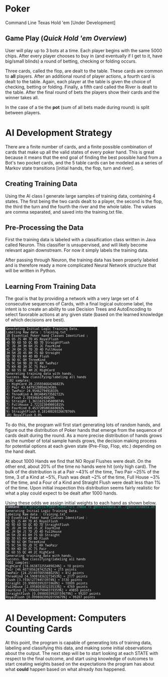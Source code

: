 # Poker
Command Line Texas Hold 'em  [Under Development]

## Game Play (*Quick Hold 'em Overview*)
User will play up to 3 bots at a time. Each player begins with the same 5000
chips. After every player chooses to buy in (and eventually if I get to it,
have big/small blinds) a round of betting, checking or folding occurs. 

Three cards, called the flop, are dealt to the table. These cards are common
to **all** players. After an additional round of player actions, a fourth 
card is dealt to the table. Again, each player at the table is given the choice
of checking, betting or folding. Finally, a fifth card called the River is 
dealt to the table. After the final round of bets the players show their cards
and the winner takes all. 

In the case of a tie the **pot** (sum of all bets made during round) is split
between players. 


# AI Development Strategy 
There are a finite number of cards, and a finite possible combination of cards
that make up all the valid states of every poker hand. This is great because
it means that the end goal of finding the best possible hand from a Bot's two
pocket cards, and the 5 table cards can be modeled as a series of Markov state
transitions [initial hands, the flop, turn and river].  

## Creating Training Data 
Using the AI class I generate large samples of training data, containing 4 states.
The first being the two cards dealt to a player, the second is the flop, the third 
the turn and the fourth the river and the whole table. The values are comma separated,
and saved into the training.txt file. 

## Pre-Processing the Data
First the training data is labeled with a classification class written in Java 
called Neuron. This classifier is unsupervised, and will likely become relevant
again downstream. For now it simply labels the training data. 

After passing through Neuron, the training data has been properly labeled and is
therefore ready a more complicated Neural Network structure that will be written 
in Python.

## Learning From Training Data
The goal is that by providing a network with a very large set of 4 consecutive 
sequences of Cards, with a final logical outcome label, the intent is to create
an ability to use Decision Trees and AutoEncoding to select favorable actions 
at any given state (based on the learned knowledge of which decisions are best). 

![Example Output](https://raw.githubusercontent.com/TylersDurden/Poker/master/ExOut.png)

To do this, the program will first start generating lots of random hands, and
figure out the distribution of Poker hands that emerge from the sequence of 
cards dealt during the round. As a more precise distribution of hands grows as
the number of total sample hands grows, the decision making process for potential
options at each given state (Pre-Flop, Flop, etc.) depending on the hand dealt. 

At about 1000 Hands we find that NO Royal Flushes were dealt. On the other end, about
20% of the time no hands were hit (only high card). The bulk of the distribution is
at a Pair ~43% of the time, Two Pair ~25% of the time, 3 of a Kind at ~5%, Flush was
dealt ~2% of the time, Full House ~3% of the time, and a Four of a Kind and Straight 
Flush were dealt less than 1% of the time. Upon initial inspection this distribution
seems fairly realistic for what a play could expect to be dealt after 1000 hands. 

Using these odds we assign initial weights to each hand as shown below. 
![Example Scores](https://raw.githubusercontent.com/TylersDurden/Poker/master/exout1.png)

# AI Development: Computers Counting Cards
At this point, the program is capable of generating lots of training data, labeling
and classifying this data, and making some initial observations about the output. The
next step will be to start looking at each STATE with respect to the final outcome, and
start using knowledge of outcomes to start creating weights based on the expectations 
the program has about what **could** happen based on what already *has* happened. 
